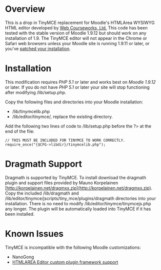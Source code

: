 Overview
========

This is a drop in TinyMCE replacement for Moodle's HTMLArea WYSIWYG HTML editor developed by [Web Courseworks, Ltd.](http://www.webcourseworks.com)  This code has been tested with the stable version of Moodle 1.9.12 but should work on any installation of 1.9.  The TinyMCE editor will not appear in the Chrome or Safari web browsers unless your Moodle site is running 1.9.11 or later, or you've [patched your installation](https://github.com/moodle/moodle/commit/c476a2ec).

Installation
============

This modification requires *PHP 5.1* or later and works best on *Moodle 1.9.12* or later.  If you do not have *PHP 5.1* or later your site will stop functioning after modifying /lib/setup.php.

Copy the following files and directories into your Moodle installation:

* /lib/tinymcelib.php
* /lib/editor/tinymce/, replace the existing directory.

Add the following two lines of code to /lib/setup.php before the ?> at the end of the file:

```
// THIS MUST BE INCLUDED FOR TINYMCE TO WORK CORRECTLY.
require_once("{$CFG->libdir}/tinymcelib.php");
```

Dragmath Support
================

Dragmath is supported by TinyMCE.  To install download the dragmath plugin and support files provided by  Mauno Korpelainen [http://korpelainen.net/dragmxx.zip](http://korpelainen.net/dragmxx.zip).  Copy the included /lib/dragmath and /lib/editor/tinymce/jscripts/tiny_mce/plugins/dragmath directories into your installation.  There is no need to modify /lib/editor/tinymce/tinymcejs.php any longer.  The plugin will be automatically loaded into TinyMCE if it has been installed.

Known Issues
============

TinyMCE is incompatible with the following Moodle customizations:

* NanoGong
* [HTMLAREA Editor custom plugin framework support](http://tracker.moodle.org/browse/CONTRIB-2730)